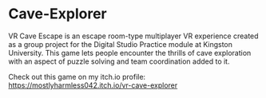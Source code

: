 # Cave-Explorer
 
VR Cave Escape is an escape room-type multiplayer VR experience created as a group project for the Digital Studio Practice module at Kingston University. 
This game lets people encounter the thrills of cave exploration with an aspect of puzzle solving and team coordination added to it. 

Check out this game on my itch.io profile:
https://mostlyharmless042.itch.io/vr-cave-explorer
